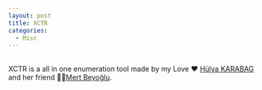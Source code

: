 ```yaml
---
layout: post
title: XCTR
categories:
  - Misc
---
```


<br>XCTR is a all in one enumeration tool made by my Love ❤️ [Hülya KARABAG](https://www.instagram.com/tmrswrr/?hl=en) and her friend 🧔🏻[Mert Beyoğlu](https://www.instagram.com/mertbyo/?hl=en).

